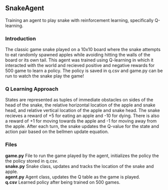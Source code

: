 ## SnakeAgent
Training an agent to play snake with reinforcement learning, specifically Q-learning. 

### Introduction
The classic game snake played on a 10x10 board where the snake attempts to eat randomly spawned apples while avoiding hitting the walls of the board or its own tail. This agent was trained using Q-learning in which it interacted with the world and recieved positive and negative rewards for 500 game to learn a policy. The policy is saved in q.csv and game.py can be run to watch the snake play the game!

### Q Learning Approach
States are represented as tuples of immediate obstacles on sides of the head of the snake, the relative horizontal location of the apple and snake head, and relative vertical location of the apple and snake head. The snake recieves a reward of +5 for eating an apple and -10 for dying. There is also a reward of +1 for moving towards the apple and -1 for moving away from the apple. After each turn, the snake updates the Q-value for the state and action pair based on the bellmen update equation. 

### Files

**game.py** File to run the game played by the agent, initializes the policy the the policy stored in q.csv.<br />
**snake.py** Snake class, updates and tracks the location of the snake and apple. <br />
**agent.py** Agent class, updates the Q table as the game is played. <br />
**q.csv** Learned policy after being trained on 500 games. 

